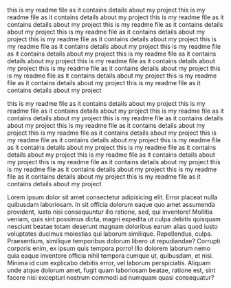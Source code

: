 this is my readme file as it contains details about my project
this is my readme file as it contains details about my project
this is my readme file as it contains details about my project
this is my readme file as it contains details about my project
this is my readme file as it contains details about my project
this is my readme file as it contains details about my project
this is my readme file as it contains details about my project
this is my readme file as it contains details about my project
this is my readme file as it contains details about my project
this is my readme file as it contains details about my project
this is my readme file as it contains details about my project
this is my readme file as it contains details about my project
this is my readme file as it contains details about my project
this is my readme file as it contains details about my project

this is my readme file as it contains details about my project
this is my readme file as it contains details about my project
this is my readme file as it contains details about my project
this is my readme file as it contains details about my project
this is my readme file as it contains details about my project
this is my readme file as it contains details about my project
this is my readme file as it contains details about my project
this is my readme file as it contains details about my project
this is my readme file as it contains details about my project
this is my readme file as it contains details about my project
this is my readme file as it contains details about my project
this is my readme file as it contains details about my project
this is my readme file as it contains details about my project
this is my readme file as it contains details about my project

Lorem ipsum dolor sit amet consectetur adipisicing elit. Error placeat nulla quibusdam laboriosam. In sit officia dolorum eaque quo amet assumenda provident, iusto nisi consequuntur illo ratione, sed, qui inventore!
Mollitia veniam, quis sint possimus dicta, magni expedita ut culpa debitis quisquam nesciunt beatae totam deserunt magnam doloribus earum alias quod iusto voluptates ducimus molestias qui laborum similique. Repellendus, culpa.
Praesentium, similique temporibus dolorum libero ut repudiandae? Corrupti corporis enim, ex ipsum quis tempora porro! Illo dolorem laborum nemo quia eaque inventore officia nihil tempora cumque ut, quibusdam, et nisi.
Minima id cum explicabo debitis error, vel laborum perspiciatis. Aliquam unde atque dolorum amet, fugit quam laboriosam beatae, ratione est, sint facere nisi excepturi nostrum commodi ad numquam quasi consequatur?
